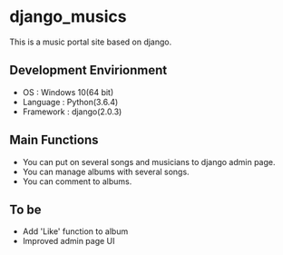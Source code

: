# django_musics
This is a music portal site based on django.

## Development Envirionment
- OS : Windows 10(64 bit)
- Language : Python(3.6.4)
- Framework : django(2.0.3)

## Main Functions
- You can put on several songs and musicians to django admin page.
- You can manage albums with several songs.
- You can comment to albums.

## To be
- Add 'Like' function to album
- Improved admin page UI
